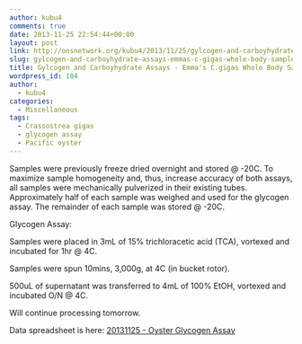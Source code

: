 ```yaml
---
author: kubu4
comments: true
date: 2013-11-25 22:54:44+00:00
layout: post
link: http://onsnetwork.org/kubu4/2013/11/25/gylcogen-and-carboyhydrate-assays-emmas-c-gigas-whole-body-samples/
slug: gylcogen-and-carboyhydrate-assays-emmas-c-gigas-whole-body-samples
title: Gylcogen and Carboyhydrate Assays - Emma's C.gigas Whole Body Samples
wordpress_id: 184
author:
  - kubu4
categories:
  - Miscellaneous
tags:
  - Crassostrea gigas
  - glycogen assay
  - Pacific oyster
---
```


Samples were previously freeze dried overnight and stored @ -20C. To maximize sample homogeneity and, thus, increase accuracy of both assays, all samples were mechanically pulverized in their existing tubes. Approximately half of each sample was weighed and used for the glycogen assay. The remainder of each sample was stored @ -20C.

Glycogen Assay:

Samples were placed in 3mL of 15% trichloracetic acid (TCA), vortexed and incubated for 1hr @ 4C.

Samples were spun 10mins, 3,000g, at 4C (in bucket rotor).

500uL of supernatant was transferred to 4mL of 100% EtOH, vortexed and incubated O/N @ 4C.

Will continue processing tomorrow.

Data spreadsheet is here: [20131125 - Oyster Glycogen Assay](https://docs.google.com/spreadsheet/ccc?key=0AmS_90rPaQMzdHVBZGtENzFkZTNMM3BCTVNZQm1Cd2c&usp=sharing)
